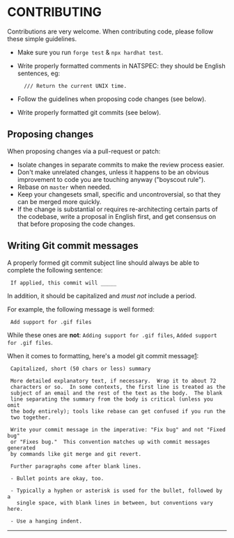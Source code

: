 # CONTRIBUTING

Contributions are very welcome. When contributing code, please follow these
simple guidelines.

- Make sure you run `forge test` & `npx hardhat test`.
- Write properly formatted comments in NATSPEC: they should be English sentences, eg:

        /// Return the current UNIX time.

- Follow the guidelines when proposing code changes (see below).
- Write properly formatted git commits (see below).

## Proposing changes

When proposing changes via a pull-request or patch:

- Isolate changes in separate commits to make the review process easier.
- Don't make unrelated changes, unless it happens to be an obvious improvement to
  code you are touching anyway ("boyscout rule").
- Rebase on `master` when needed.
- Keep your changesets small, specific and uncontroversial, so that they can be
  merged more quickly.
- If the change is substantial or requires re-architecting certain parts of the
  codebase, write a proposal in English first, and get consensus on that before
  proposing the code changes.

## Writing Git commit messages

A properly formed git commit subject line should always be able to complete the
following sentence:

     If applied, this commit will _____

In addition, it should be capitalized and _must not_ include a period.

For example, the following message is well formed:

     Add support for .gif files

While these ones are **not**: `Adding support for .gif files`,
`Added support for .gif files`.

When it comes to formatting, here's a model git commit message[1]:

     Capitalized, short (50 chars or less) summary

     More detailed explanatory text, if necessary.  Wrap it to about 72
     characters or so.  In some contexts, the first line is treated as the
     subject of an email and the rest of the text as the body.  The blank
     line separating the summary from the body is critical (unless you omit
     the body entirely); tools like rebase can get confused if you run the
     two together.

     Write your commit message in the imperative: "Fix bug" and not "Fixed bug"
     or "Fixes bug."  This convention matches up with commit messages generated
     by commands like git merge and git revert.

     Further paragraphs come after blank lines.

     - Bullet points are okay, too.

     - Typically a hyphen or asterisk is used for the bullet, followed by a
       single space, with blank lines in between, but conventions vary here.

     - Use a hanging indent.

---

[1]: http://tbaggery.com/2008/04/19/a-note-about-git-commit-messages.html
